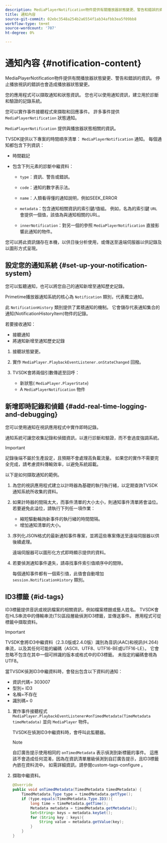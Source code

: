 ```yaml
---
description: MediaPlayerNotification物件提供有關播放器狀態變更、警告和錯誤的資訊。 停止播放視訊的錯誤也會造成播放器狀態變更。
title: 通知內容
source-git-commit: 02ebc3548a254b2a6554f1ab34afbb3ea5f09bb8
workflow-type: tm+mt
source-wordcount: '707'
ht-degree: 0%

---
```


# 通知內容 {#notification-content}

MediaPlayerNotification物件提供有關播放器狀態變更、警告和錯誤的資訊。 停止播放視訊的錯誤也會造成播放器狀態變更。

您的應用程式可以擷取通知和狀態資訊。 您也可以使用通知資訊，建立用於診斷和驗證的記錄系統。

您可以實作事件接聽程式來擷取和回應事件。 許多事件提供 `MediaPlayerNotification` 狀態通知。

`MediaPlayerNotification` 提供與播放器狀態相關的資訊。

TVSDK提供以下專案的時間順序清單： `MediaPlayerNotification` 通知。 每個通知都包含下列資訊：

* 時間戳記
* 包含下列元素的診斷中繼資料：

   * `type`：資訊、警告或錯誤。
   * `code`：通知的數字表示法。
   * `name`：人類看得懂的通知說明，例如SEEK_ERROR
   * `metadata`：包含通知相關資訊的索引鍵/值組。 例如，名為的索引鍵 `URL` 會提供一個值，該值為與通知相關的URL。

   * `innerNotification`：對另一個的參照 `MediaPlayerNotification` 直接影響此通知的物件。

您可以將此資訊儲存在本機，以供日後分析使用，或傳送至遠端伺服器以供記錄及以圖形方式呈現。

## 設定您的通知系統 {#set-up-your-notification-system}

您可以監聽通知，也可以將您自己的通知新增至通知歷史記錄。

Primetime播放器通知系統的核心為 `Notification` 類別，代表獨立通知。

此 `NotificationHistory` 類別提供了累積通知的機制。 它會儲存代表通知集合的通知(NotificationHistoryItem)物件的記錄。

若要接收通知：

* 接聽通知
* 將通知新增至通知歷史記錄

1. 接聽狀態變更。
1. 實作 `MediaPlayer.PlaybackEventListener.onStateChanged` 回撥。
1. TVSDK會將兩個引數傳遞至回呼：

   * 新狀態( `MediaPlayer.PlayerState`)
   * A `MediaPlayerNotification` 物件

## 新增即時記錄和偵錯 {#add-real-time-logging-and-debugging}

您可以使用通知在視訊應用程式中實作即時記錄。

通知系統可讓您收集記錄和偵錯資訊，以進行診斷和驗證，而不會過度強調系統。

>[!IMPORTANT]
>
>記錄後端不屬於生產設定，且預期不會處理高負載流量。 如果您的實作不需要完全完成，請考慮資料傳輸效率，以避免系統超載。

以下是如何擷取通知的範例。

1. 為您的視訊應用程式建立以計時器為基礎的執行執行緒，以定期查詢TVSDK通知系統所收集的資料。

1. 如果計時器的間隔太大，而事件清單的大小太小，則通知事件清單將會溢位。 若要避免此溢位，請執行下列任一項作業：

   * 縮短驅動輪詢新事件的執行緒的時間間隔。
   * 增加通知清單的大小。

1. 序列化JSON格式的最新通知事件專案，並將這些專案傳送至遠端伺服器以供後續處理。

   遠端伺服器可以圖形化方式即時顯示提供的資料。
1. 若要偵測通知事件遺失，請尋找事件索引值順序中的間隙。

   每個通知事件都有一個索引值，此值會自動增加 `session.NotificationHistory` 類別。

## ID3標籤 {#id-tags}

ID3標籤提供音訊或視訊檔案的相關資訊，例如檔案標題或藝人姓名。 TVSDK會在HLS串流中的傳輸串流(TS)區段層級偵測ID3標籤，並傳送事件。 應用程式可從標籤中擷取資料。

>[!IMPORTANT]
>
>TVSDK會將ID3中繼資料（2.3.0版或2.4.0版）識別為音訊(AAC)和視訊(H.264)串流，以及其任何可能的編碼（ASCII、UTF8、UTF16-BE或UTF16-LE）。 它會忽略不包含在其中一個可辨識的版本或格式中的ID3標籤。 未指定的編碼會視為UTF8。

當TVSDK偵測ID3中繼資料時，會發出包含以下資料的通知：

* 資訊代碼= 303007
* 型別= ID3
* 名稱=不存在
* 識別碼= 0

1. 實作事件接聽程式 `MediaPlayer.PlaybackEventListener#onTimedMetadata(TimeMetadata timeMetadata)` 並向 `MediaPlayer` 物件。

   TVSDK在偵測ID3中繼資料時，會呼叫此監聽器。

   >[!NOTE]
   >
   >自訂廣告提示使用相同的 `onTimedMetadata` 表示偵測到新標籤的事件。 這應該不會造成任何混淆，因為在資訊清單層級偵測到自訂廣告提示，且ID3標籤內嵌在資料流中。 如需詳細資訊，請參閱custom-tags-configure 。

1. 擷取中繼資料。

   ```java
   @Override 
   public void onTimedMetadata(TimedMetadata timedMetadata) { 
       TimedMetadata.Type type = timedMetadata.getType(); 
       if (type.equals(TimedMetadata.Type.ID3)){ 
           long time = timeMetadata.getTime(); 
           Metadata metadata = timedMetadata.getMetadata(); 
           Set<String> keys = metadata.keySet(); 
           for (String key : keys){ 
               String value = metadata.getValue(key); 
           } 
       } 
   }
   ```
